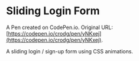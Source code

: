 # Sliding Login Form

A Pen created on CodePen.io. Original URL: [https://codepen.io/crodg/pen/yNKxej](https://codepen.io/crodg/pen/yNKxej).

A sliding login / sign-up form using CSS animations.
